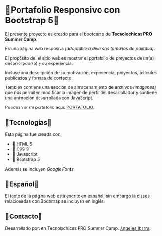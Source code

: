 # 🍂Portafolio Responsivo con Bootstrap 5🍂

El presente proyecto es creado para el bootcamp de **Tecnolochicas PRO Summer Camp**.

Es una página web resposiva *(adaptable a diversos tamaños de pantalla)*.

El propósito del el sitio web es mostrar el portafolio de proyectos de un(a) desarrollador(a) y su experiencia.

Incluye una descripción de su motivación, experiencia, proyectos, artículos publicados y formas de contacto.

También contiene una sección de almacenamiento de archivos *(imágenes)* que nos permiten modificar la imagen de perfil del desarrollador y contiene una animación desarrollada con JavaScript.

Puedes ver mi portafolio aqui: [PORTAFOLIO](https://mellifluous-sopapillas-1212f0.netlify.app).

## 🪷Tecnologías🪷

Esta página fue creada con:

* 🌼 HTML 5
* 🌹 CSS 3
* 🌻 Javascript
* 🌷 Bootstrap 5

Además se incluyen *Google Fonts*.

## 🤎Español🤎
 El texto de la página web está escrito en español, sin embargo la clases relacionadas con Bootstrap se incluyen en inglés.

## 🐺Contacto🐺

Desarrollado por:  en Tecnolochicas PRO Summer Camp.
[Angeles Ibarra](https://github.com/AngelesIB).
